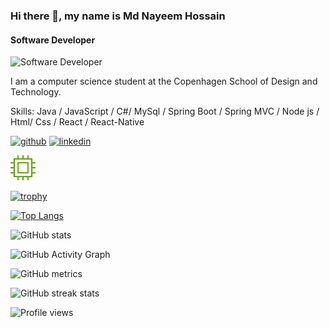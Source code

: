 ### Hi there 👋, my name is Md Nayeem Hossain
#### Software Developer
![Software Developer](https://scontent-arn2-1.xx.fbcdn.net/v/t39.30808-6/305016492_1299229210481487_9124303210975782735_n.jpg?_nc_cat=105&ccb=1-7&_nc_sid=09cbfe&_nc_ohc=IzZDoQnXkwQAX9NUdnP&_nc_ht=scontent-arn2-1.xx&oh=00_AfAqoRTEVIZI2h99hTpRbpsRZRdyqgt8J6I46SVfsEh8Pw&oe=6444A7DE)

I am a computer science student at the Copenhagen School of Design and Technology.

Skills: Java / JavaScript / C#/ MySql / Spring Boot / Spring MVC / Node js / Html/ Css /  React / React-Native



[<img src='https://cdn.jsdelivr.net/npm/simple-icons@3.0.1/icons/github.svg' alt='github' height='40'>](https://github.com/M-N-Hossain)  [<img src='https://cdn.jsdelivr.net/npm/simple-icons@3.0.1/icons/linkedin.svg' alt='linkedin' height='40'>](https://www.linkedin.com/in/https://www.linkedin.com/in/md-nayeem-hossain-86702921b//)  

<a href='https://docs.github.com/en/developers'><img src='https://raw.githubusercontent.com/acervenky/animated-github-badges/master/assets/devbadge.gif' width='40' height='40'></a> 

[![trophy](https://github-profile-trophy.vercel.app/?username=M-N-Hossain)](https://github.com/ryo-ma/github-profile-trophy)

[![Top Langs](https://github-readme-stats.vercel.app/api/top-langs/?username=M-N-Hossain)](https://github.com/anuraghazra/github-readme-stats)

![GitHub stats](https://github-readme-stats.vercel.app/api?username=M-N-Hossain&show_icons=true&count_private=true)  

![GitHub Activity Graph](https://activity-graph.herokuapp.com/graph?username=M-N-Hossain)  

![GitHub metrics](https://metrics.lecoq.io/M-N-Hossain)  

![GitHub streak stats](https://streak-stats.demolab.com/?user=M-N-Hossain)  

![Profile views](https://gpvc.arturio.dev/M-N-Hossain)  
